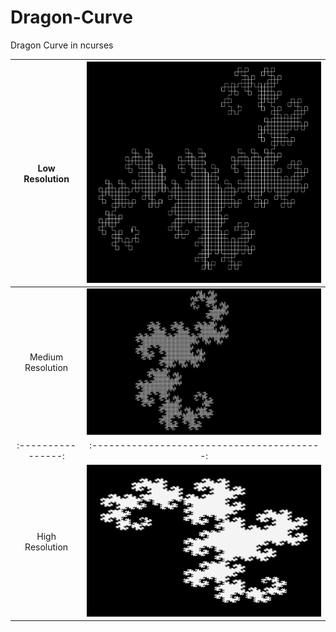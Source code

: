 # Dragon-Curve
 Dragon Curve in ncurses

Low Resolution    |  ![Dragon Curve Low Resolution](LR.png)
:----------------:|:-----------------------------------------:
Medium Resolution | ![Dragon Curve Medium Resolution](MR.png)
:----------------:|:-----------------------------------------:
High Resolution   | ![Dragon Curve High Resolution](HR.png)
